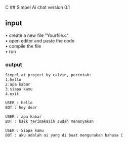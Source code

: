 C ## Simpel Ai chat  version 0.1

## input 
• create a new file "Yourfile.c"<br>
• open editor and paste the code<br>
• compile the file<br>
• run<br>

### output 

```bash
Simpel ai project by calvin, perintah:
1.hello
2.apa kabar
3.siapa kamu
4.exit

USER : hello
BOT : hey dear

USER : apa kabar
BOT : baik terimakasih sudah menanyakan

USER : Siapa kamu
BOT : aku adalah ai yang di buat mengunakan bahasa C
```
